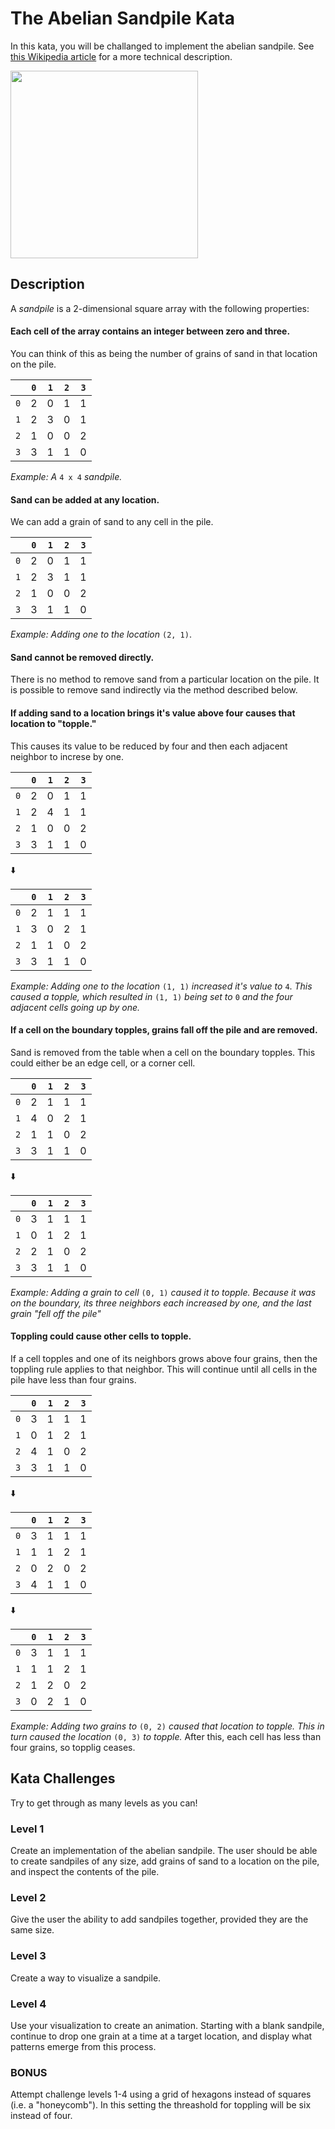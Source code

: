 # The Abelian Sandpile Kata

In this kata, you will be challanged to implement the abelian sandpile. See [this Wikipedia article](https://en.wikipedia.org/wiki/Abelian_sandpile_model) for a more technical description.

<img src="https://upload.wikimedia.org/wikipedia/commons/3/3a/Tannin_heap.jpeg" width=300>

## Description

A *sandpile* is a 2-dimensional square array with the following properties:

#### Each cell of the array contains an integer between zero and three.
You can think of this as being the number of grains of sand in that location on the pile.

|  | `0` | `1` | `2` | `3` |
|:-:|:-:|:-:|:-:|:-:|
| `0` | 2 | 0 | 1 | 1 |
| `1` | 2 | 3 | 0 | 1 |
| `2` | 1 | 0 | 0 | 2 |
| `3` | 3 | 1 | 1 | 0 |
*Example: A* `4 x 4` *sandpile.*

#### Sand can be added at any location.

We can add a grain of sand to any cell in the pile.

|  | `0` | `1` | `2` | `3` |
|:-:|:-:|:-:|:-:|:-:|
| `0` | 2 | 0 | 1 | 1 |
| `1` | 2 | 3 | 1 | 1 |
| `2` | 1 | 0 | 0 | 2 |
| `3` | 3 | 1 | 1 | 0 |
*Example: Adding one to the location* `(2, 1)`.

#### Sand cannot be removed directly.
There is no method to remove sand from a particular location on the pile.
It is possible to remove sand indirectly via the method described below.

#### If adding sand to a location brings it's value above four causes that location to "topple."
This causes its value to be reduced by four and then each adjacent neighbor to increse by one.

|  | `0` | `1` | `2` | `3` |
|:-:|:-:|:-:|:-:|:-:|
| `0` | 2 | 0 | 1 | 1 |
| `1` | 2 | 4 | 1 | 1 |
| `2` | 1 | 0 | 0 | 2 |
| `3` | 3 | 1 | 1 | 0 |

:arrow_down:

|  | `0` | `1` | `2` | `3` |
|:-:|:-:|:-:|:-:|:-:|
| `0` | 2 | 1 | 1 | 1 |
| `1` | 3 | 0 | 2 | 1 |
| `2` | 1 | 1 | 0 | 2 |
| `3` | 3 | 1 | 1 | 0 |
*Example: Adding one to the location* `(1, 1)` *increased it's value to* `4`. *This caused a topple, which resulted in* `(1, 1)` *being set to* `0` *and the four adjacent cells going up by one.*

#### If a cell on the boundary topples, grains fall off the pile and are removed.
Sand is removed from the table when a cell on the boundary topples. This could either be an edge cell, or a corner cell.

|  | `0` | `1` | `2` | `3` |
|:-:|:-:|:-:|:-:|:-:|
| `0` | 2 | 1 | 1 | 1 |
| `1` | 4 | 0 | 2 | 1 |
| `2` | 1 | 1 | 0 | 2 |
| `3` | 3 | 1 | 1 | 0 |

:arrow_down:

|  | `0` | `1` | `2` | `3` |
|:-:|:-:|:-:|:-:|:-:|
| `0` | 3 | 1 | 1 | 1 |
| `1` | 0 | 1 | 2 | 1 |
| `2` | 2 | 1 | 0 | 2 |
| `3` | 3 | 1 | 1 | 0 |
*Example: Adding a grain to cell* `(0, 1)` *caused it to topple. Because it was on the boundary, its three neighbors each increased by one, and the last grain "fell off the pile"*

#### Toppling could cause other cells to topple.
If a cell topples and one of its neighbors grows above four grains, then the toppling rule applies to that neighbor.
This will continue until all cells in the pile have less than four grains.

|  | `0` | `1` | `2` | `3` |
|:-:|:-:|:-:|:-:|:-:|
| `0` | 3 | 1 | 1 | 1 |
| `1` | 0 | 1 | 2 | 1 |
| `2` | 4 | 1 | 0 | 2 |
| `3` | 3 | 1 | 1 | 0 |

:arrow_down:

|  | `0` | `1` | `2` | `3` |
|:-:|:-:|:-:|:-:|:-:|
| `0` | 3 | 1 | 1 | 1 |
| `1` | 1 | 1 | 2 | 1 |
| `2` | 0 | 2 | 0 | 2 |
| `3` | 4 | 1 | 1 | 0 |

:arrow_down:

|  | `0` | `1` | `2` | `3` |
|:-:|:-:|:-:|:-:|:-:|
| `0` | 3 | 1 | 1 | 1 |
| `1` | 1 | 1 | 2 | 1 |
| `2` | 1 | 2 | 0 | 2 |
| `3` | 0 | 2 | 1 | 0 |
*Example: Adding two grains to* `(0, 2)` *caused that location to topple. This in turn caused the location* `(0, 3)` *to topple.* After this, each cell has less than four grains, so topplig ceases.

## Kata Challenges

Try to get through as many levels as you can!

### Level 1
Create an implementation of the abelian sandpile. The user should be able to create sandpiles of any size, add grains of sand to a location on the pile, and inspect the contents of the pile.

### Level 2
Give the user the ability to add sandpiles together, provided they are the same size.

### Level 3
Create a way to visualize a sandpile.

### Level 4
Use your visualization to create an animation. Starting with a blank sandpile, continue to drop one grain at a time at a target location, and display what patterns emerge from this process.

### BONUS

Attempt challenge levels 1-4 using a grid of hexagons instead of squares (i.e. a "honeycomb"). In this setting the threashold for toppling will be six instead of four.
